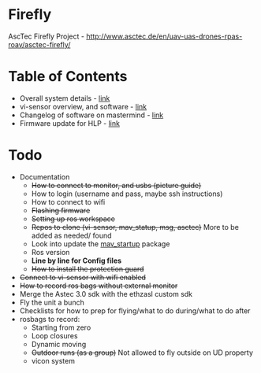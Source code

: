 # Firefly
AscTec Firefly Project - http://www.asctec.de/en/uav-uas-drones-rpas-roav/asctec-firefly/


# Table of Contents

* Overall system details - [link](documentation/01_system_details.md)
* vi-sensor overview, and software - [link](documentation/02_vi_sensor.md)
* Changelog of software on mastermind - [link](documentation/03_installing_ros.md)
* Firmware update for HLP - [link](documentation/04_firmware_update.md)

# Todo

* Documentation
  * ~~How to connect to monitor, and usbs (picture guide)~~
  * How to login (username and pass, maybe ssh instructions)
  * How to connect to wifi
  * ~~Flashing firmware~~
  * ~~Setting up ros workspace~~
  * ~~Repos to clone (vi-sensor, mav_statup, msg, asctec)~~ More to be added as needed/ found
  * Look into update the [mav_startup](https://github.com/rpng/firefly-interface) package
  * Ros version
  * **Line by line for Config files**
  * ~~How to install the protection guard~~
* ~~Connect to vi-sensor with wifi enabled~~
* ~~How to record ros bags without external monitor~~
* Merge the Astec 3.0 sdk with the ethzasl custom sdk
* Fly the unit a bunch
* Checklists for how to prep for flying/what to do during/what to do after
* rosbags to record:
  * Starting from zero
  * Loop closures
  * Dynamic moving
  * ~~Outdoor runs (as a group)~~ Not allowed to fly outside on UD property
  * vicon system

